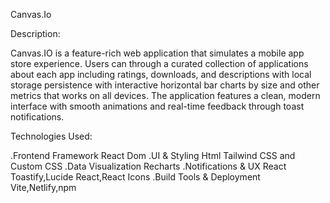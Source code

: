 Canvas.Io

Description:

Canvas.IO is a feature-rich web application that simulates a mobile app store experience. Users can through a curated collection of applications about each app including ratings, downloads, and descriptions with local storage persistence with interactive horizontal bar charts by size and other metrics that works on all devices.
The application features a clean, modern interface with smooth animations and real-time feedback through toast notifications.

Technologies Used:

.Frontend Framework React Dom
.UI & Styling Html Tailwind CSS and Custom CSS
.Data Visualization Recharts
.Notifications & UX React Toastify,Lucide React,React Icons
.Build Tools & Deployment Vite,Netlify,npm
